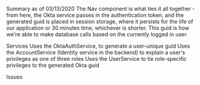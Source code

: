 Summary as of 03/13/2020
The Nav component is what ties it all together - from here, the Okta service passes in the authentication token, and the generated guid
is placed in session storage, where it persists for the life of our application or 30 minutes time, whichever is shorter. This guid is
how we're able to make database calls based on the currently logged in user. 

Services
Uses the OktaAuthService, to generate a user-unique guid
Uses the AccountService (Identity service in the backend) to explain a user's privileges as one of three roles
Uses the UserService to tie role-specific privileges to the generated Okta guid

Issues
